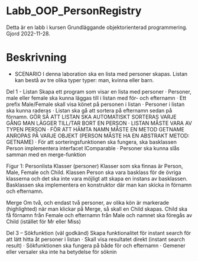 # Labb_OOP_PersonRegistry
Detta är en labb i kursen Grundläggande objektorienterad programmering. Gjord 2022-11-28.

# Beskrivning

- SCENARIO
I denna laboration ska en lista med personer skapas. Listan kan bestå av tre olika typer typer: man, kvinna eller barn.



Del 1 - Listan
Skapa ett program som visar en lista med personer
· Personer, male eller female ska kunna läggas till i listan med för- och efternamn
· Ett prefix Male/Female skall visa könet på personen i listan
· Personer i listan ska kunna raderas
· Listan ska gå att sortera på efternamn sedan på förnamn. GÖR SÅ ATT LISTAN SKA AUTOMATISKT SORTERAS VARJE GÅNG MAN LÄGGER TILL/TAR BORT EN PERSON
· LISTAN MÅSTE VARA AV TYPEN PERSON
· FÖR ATT HÄMTA NAMN MÅSTE EN METOD GETNAME ANROPAS PÅ VARJE OBJEKT (PERSON MÅSTE HA EN ABSTRAKT METOD: GETNAME)
· För att sorteringsfunktionen ska fungera, ska basklassen Person implementera interfacet IComparable
· Personer ska kunna slås samman med en merge-funktion

Figur 1: Personlista
Klasser (personer)
Klasser som ska finnas är Person, Male, Female och Child. Klassen Person ska vara basklass för de övriga klasserna och det ska inte vara möjligt att skapa en instans av basklassen. Basklassen ska implementera en konstruktor där man kan skicka in förnamn och efternamn.

Merge
Om två, och endast två personer, av olika kön är markerade (highlighted) när man klickar på Merge, så skall en Child skapas. Child ska få förnamn från Female och efternamn från Male och namnet ska föregås av Child (istället för Mr eller Miss)

Del 3 – Sökfunktion (väl godkänd)
Skapa funktionalitet för instant search för att lätt hitta åt personer i listan
· Skall visa resultatet direkt (instant search result)
· Sökfunktionen ska fungera på både för och efternamn
· Gemener eller versaler ska inte ha betydelse för söknin

